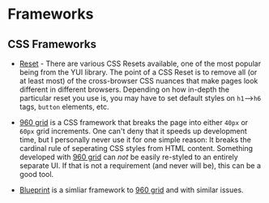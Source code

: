 # Frameworks

## CSS Frameworks

- [Reset] - There are various CSS Resets available, one of the most popular being from the YUI library.  The point of a CSS Reset is to remove all (or at least most) of the cross-browser CSS nuances that make pages look different in different browsers.  Depending on how in-depth the particular reset you use is, you may have to set default styles on `h1`-->`h6` tags, `button` elements, etc.

- [960 grid] is a CSS framework that breaks the page into either `40px` or `60px` grid increments.  One can't deny that it speeds up development time, but I personally never use it for one simple reason: It breaks the cardinal rule of seperating CSS styles from HTML content.  Something developed with [960 grid] can _not_ be easily re-styled to an entirely separate UI.  If that is not a requirement (and never will be), this can be a good tool.

- [Blueprint] is a simliar framework to [960 grid] and with similar issues.

[reset]: http://developer.yahoo.com/yui/reset/
[960 grid]: http://960.gs/
[blueprint]: http://www.blueprintcss.org/